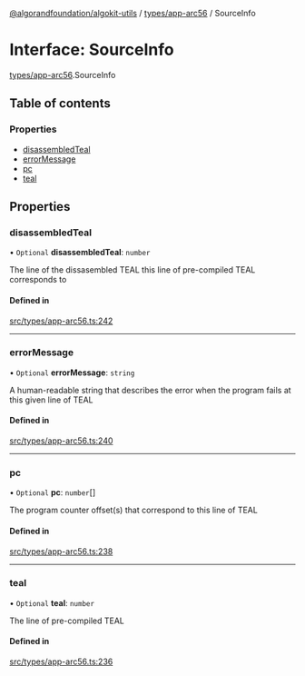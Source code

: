 [@algorandfoundation/algokit-utils](../README.md) / [types/app-arc56](../modules/types_app_arc56.md) / SourceInfo

# Interface: SourceInfo

[types/app-arc56](../modules/types_app_arc56.md).SourceInfo

## Table of contents

### Properties

- [disassembledTeal](types_app_arc56.SourceInfo.md#disassembledteal)
- [errorMessage](types_app_arc56.SourceInfo.md#errormessage)
- [pc](types_app_arc56.SourceInfo.md#pc)
- [teal](types_app_arc56.SourceInfo.md#teal)

## Properties

### disassembledTeal

• `Optional` **disassembledTeal**: `number`

The line of the dissasembled TEAL this line of pre-compiled TEAL corresponds to

#### Defined in

[src/types/app-arc56.ts:242](https://github.com/algorandfoundation/algokit-utils-ts/blob/main/src/types/app-arc56.ts#L242)

___

### errorMessage

• `Optional` **errorMessage**: `string`

A human-readable string that describes the error when the program fails at this given line of TEAL

#### Defined in

[src/types/app-arc56.ts:240](https://github.com/algorandfoundation/algokit-utils-ts/blob/main/src/types/app-arc56.ts#L240)

___

### pc

• `Optional` **pc**: `number`[]

The program counter offset(s) that correspond to this line of TEAL

#### Defined in

[src/types/app-arc56.ts:238](https://github.com/algorandfoundation/algokit-utils-ts/blob/main/src/types/app-arc56.ts#L238)

___

### teal

• `Optional` **teal**: `number`

The line of pre-compiled TEAL

#### Defined in

[src/types/app-arc56.ts:236](https://github.com/algorandfoundation/algokit-utils-ts/blob/main/src/types/app-arc56.ts#L236)
